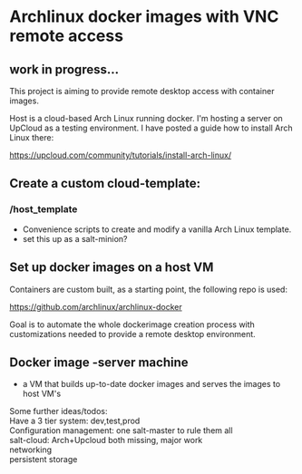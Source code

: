 # Archlinux docker images with VNC remote access
## work in progress...

This project is aiming to provide remote desktop access with container images.

Host is a cloud-based Arch Linux running docker. I'm hosting a server on UpCloud
as a testing environment. I have posted a guide how to install Arch Linux there:

https://upcloud.com/community/tutorials/install-arch-linux/

## Create a custom cloud-template:
### /host_template
- Convenience scripts to create and modify a vanilla Arch Linux template.
- set this up as a salt-minion?

## Set up docker images on a host VM

Containers are custom built, as a starting point, the following repo is used:

https://github.com/archlinux/archlinux-docker

Goal is to automate the whole dockerimage creation process with customizations
needed to provide a remote desktop environment.

## Docker image -server machine
- a VM that builds up-to-date docker images and serves the images to host VM's


Some further ideas/todos:  
Have a 3 tier system: dev,test,prod  
Configuration management: one salt-master to rule them all  
salt-cloud: Arch+Upcloud both missing, major work  
networking  
persistent storage  


